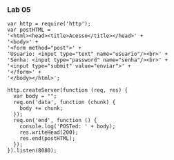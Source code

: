 ### <i class="icon-file"></i>Lab 05

    var http = require('http');
    var postHTML = 
    '<html><head><title>Acesso</title></head>' +
    '<body>' +
    '<form method="post">' +
    'Usuario: <input type="text" name="usuario"/><br>' +
    'Senha: <input type="password" name="senha"/><br>' +
    '<input type="submit" value="enviar">' +
    '</form>' +
    '</body></html>';

    http.createServer(function (req, res) {
      var body = "";
      req.on('data', function (chunk) {
        body += chunk;
      });
      req.on('end', function () {
        console.log('POSTed: ' + body);
        res.writeHead(200);
        res.end(postHTML);
      });
    }).listen(8080);